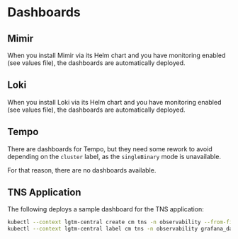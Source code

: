 # Dashboards

## Mimir

When you install Mimir via its Helm chart and you have monitoring enabled (see values file), the dashboards are automatically deployed.

## Loki

When you install Loki via its Helm chart and you have monitoring enabled (see values file), the dashboards are automatically deployed.

## Tempo

There are dashboards for Tempo, but they need some rework to avoid depending on the `cluster` label, as the `singleBinary` mode is unavailable.

For that reason, there are no dashboards available.

## TNS Application

The following deploys a sample dashboard for the TNS application:

```bash
kubectl --context lgtm-central create cm tns -n observability --from-file=tns.json
kubectl --context lgtm-central label cm tns -n observability grafana_dashboard=1 release=monitor
```
